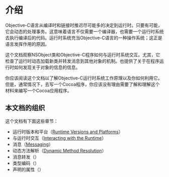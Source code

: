 # 介绍

Objective-C语言从编译时和链接时推迟尽可能多的决定到运行时。只要有可能，它会动态的处理事务。这意味着语言不仅需要一个编译器，也需要一个运行时系统去执行编译后的代码。运行时系统充当Objective-C语言的一种操作系统；这正是语言发挥作用的原因。

这个文档观察NSObject类和Objective-C程序如何与运行时系统交互。尤其，它检查了运行时动态加载新类并转发消息到其他对象的机制。也提供了关于在程序运行时如何发现关于对象的信息的信息。

你应该阅读这个文档以了解Objective-C运行时系统工作原理以及你如何利用它。但是，通常情况下，去写一个Cocoa程序，你应该没有理由需要了解和理解这个材料来编写一个Cocoa应用程序。

## 本文档的组织

这个文档有下面这些章节：

* 运行时版本和平台（[Runtime Versions and Platforms](https://developer.apple.com/library/content/documentation/Cocoa/Conceptual/ObjCRuntimeGuide/Articles/ocrtVersionsPlatforms.html#//apple_ref/doc/uid/TP40008048-CH106-SW1)）
* 与运行时交互（[Interacting with the Runtime](https://developer.apple.com/library/content/documentation/Cocoa/Conceptual/ObjCRuntimeGuide/Articles/ocrtInteracting.html#//apple_ref/doc/uid/TP40008048-CH103-SW1)）
* 消息（[Messaging](https://developer.apple.com/library/content/documentation/Cocoa/Conceptual/ObjCRuntimeGuide/Articles/ocrtHowMessagingWorks.html#//apple_ref/doc/uid/TP40008048-CH104-SW1)）
* 动态方法解析（[Dynamic Method Resolution](https://developer.apple.com/library/content/documentation/Cocoa/Conceptual/ObjCRuntimeGuide/Articles/ocrtDynamicResolution.html#//apple_ref/doc/uid/TP40008048-CH102-SW1)）
* 消息转发（）
* 类型编码（）
* 声明的属性（）



